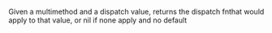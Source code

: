Given a multimethod and a dispatch value, returns the dispatch fnthat would apply to that value, or nil if none apply and no default